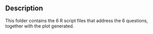 ## Description 

This folder contains the 6 R script files that address the 6 questions, together with the plot generated. 
